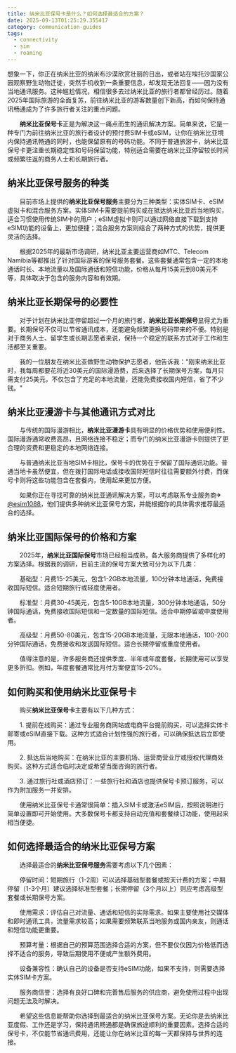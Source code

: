 ```yaml
---
title: 纳米比亚保号卡是什么？如何选择最适合的方案？
date: 2025-09-13T01:25:29.355417
category: communication-guides
tags:
  - connectivity
  - sim
  - roaming
---
```


想象一下，你正在纳米比亚的纳米布沙漠欣赏壮丽的日出，或者站在埃托沙国家公园观察野生动物迁徙，突然手机收到一条重要信息，却发现无法回复——因为没有当地通讯服务。这种尴尬情况，相信很多去过纳米比亚的旅行者都曾经历过。随着2025年国际旅游的全面复苏，前往纳米比亚的游客数量创下新高，而如何保持通讯畅通成为了许多旅行者关注的重点问题。

　　**纳米比亚保号卡**正是为解决这一痛点而生的通讯解决方案。简单来说，它是一种专门为前往纳米比亚的旅行者设计的预付费SIM卡或eSIM，让你在纳米比亚境内保持通讯畅通的同时，也能保留原有的号码功能。不同于普通旅游卡，纳米比亚保号卡更注重长期稳定性和号码保留功能，特别适合需要在纳米比亚停留较长时间或频繁往返的商务人士和长期旅行者。

## 纳米比亚保号服务的种类

　　目前市场上提供的**纳米比亚保号服务**主要分为三种类型：实体SIM卡、eSIM虚拟卡和混合服务方案。实体SIM卡需要提前购买或在抵达纳米比亚后当地购买，适合习惯使用传统SIM卡的用户；eSIM虚拟卡则可以通过网络直接下载到支持eSIM功能的设备上，更加便捷；混合服务方案则结合了两种方式的优势，提供更灵活的选择。

　　根据2025年的最新市场调研，纳米比亚主要运营商如MTC、Telecom Namibia等都推出了针对国际游客的保号服务套餐。这些套餐通常包含一定的本地通话时长、本地流量以及国际通话和短信功能，价格从每月15美元到80美元不等，具体取决于包含的服务内容和有效期。

## 纳米比亚长期保号的必要性

　　对于计划在纳米比亚停留超过一个月的旅行者，**纳米比亚长期保号**显得尤为重要。长期保号不仅可以节省通讯成本，还能避免频繁更换号码带来的不便。特别是对于商务人士、留学生或长期志愿者来说，保持一个稳定的联系方式对于工作和生活都至关重要。

　　我的一位朋友在纳米比亚做野生动物保护志愿者，他告诉我："刚来纳米比亚时，我每周都要花将近30美元的国际漫游费，后来选择了长期保号方案，每月只需支付25美元，不仅包含了充足的本地流量，还能免费接收国内短信，省了不少钱。"

## 纳米比亚漫游卡与其他通讯方式对比

　　与传统的国际漫游相比，**纳米比亚漫游卡**具有明显的价格优势和使用便利性。国际漫游通常收费高昂，且网络连接不稳定；而专门的纳米比亚漫游卡则提供了更合理的资费和更稳定的本地网络连接。

　　与普通纳米比亚当地SIM卡相比，保号卡的优势在于保留了国际通讯功能。普通当地卡虽然便宜，但在拨打国际电话或接收国际短信时往往需要额外付费，而保号卡则将这些功能包含在套餐内，使用起来更加方便。

　　如果你正在寻找可靠的纳米比亚通讯解决方案，可以考虑联系专业服务商✈[@esim1088](https://t.me/s/esim1088)，他们提供多种纳米比亚保号方案，并能根据你的具体需求推荐最适合的选择。

## 纳米比亚国际保号的价格和方案

　　2025年，**纳米比亚国际保号**市场已经相当成熟，各大服务商提供了多样化的方案选择。根据我的调研，目前主流的保号方案大致可分为以下几类：

　　基础型：月费15-25美元，包含1-2GB本地流量，100分钟本地通话，免费接收国际短信。适合短期旅行或轻度使用者。

　　标准型：月费30-45美元，包含5-10GB本地流量，300分钟本地通话，50分钟国际通话，免费接收国际短信和一定数量的国际短信。适合中期停留或中度使用者。

　　高级型：月费50-80美元，包含15-20GB本地流量，无限本地通话，100-200分钟国际通话，免费接收和发送国际短信。适合长期停留或重度使用者。

　　值得注意的是，许多服务商还提供季度、半年或年度套餐，长期使用可以享受更多折扣。例如，年度套餐通常比月付方案便宜15-20%。

## 如何购买和使用纳米比亚保号卡

　　购买**纳米比亚保号卡**主要有以下几种方式：

　　1. 提前在线购买：通过专业服务商网站或电商平台提前购买，可以选择实体卡邮寄或eSIM直接下载。这种方式适合计划性强的旅行者，可以确保抵达后立即使用。

　　2. 抵达后当地购买：在纳米比亚的主要机场、运营商营业厅或授权代理商处购买。这种方式适合临时决定或希望当面咨询的旅行者。

　　3. 通过旅行社或酒店预订：一些旅行社和酒店也提供保号卡预订服务，可以作为附加服务一并安排。

　　使用纳米比亚保号卡通常很简单：插入SIM卡或激活eSIM后，按照说明进行简单设置即可开始使用。大多数保号卡都支持自动充值和套餐续订功能，使用起来相当便捷。

## 如何选择最适合的纳米比亚保号方案

　　选择最适合的**纳米比亚保号服务**需要考虑以下几个因素：

　　停留时间：短期旅行（1-2周）可以选择基础型套餐或按天计费的方案；中期停留（1-3个月）建议选择标准型套餐；长期停留（3个月以上）则应考虑高级型套餐或长期保号方案。

　　使用需求：评估自己对流量、通话和短信的实际需求。如果主要使用社交媒体和即时通讯工具，流量需求较高；如果需要频繁联系当地服务或国内亲友，则通话和短信功能更重要。

　　预算考量：根据自己的预算范围选择合适的方案，但不要仅仅因为价格低而选择不适合的服务，导致后期使用不便或产生额外费用。

　　设备兼容性：确认自己的设备是否支持eSIM功能，如果不支持，则需要选择实体SIM卡方案。

　　服务商信誉：选择有良好口碑和完善售后服务的供应商，避免使用过程中出现问题无法及时解决。

　　希望这些信息能帮助你选择到最适合的纳米比亚保号方案。无论你是去纳米比亚度假、工作还是学习，保持通讯畅通都是确保旅途顺利的重要因素。选择合适的保号卡，不仅能节省通讯费用，还能让你在纳米比亚的每一天都保持与世界的连接。